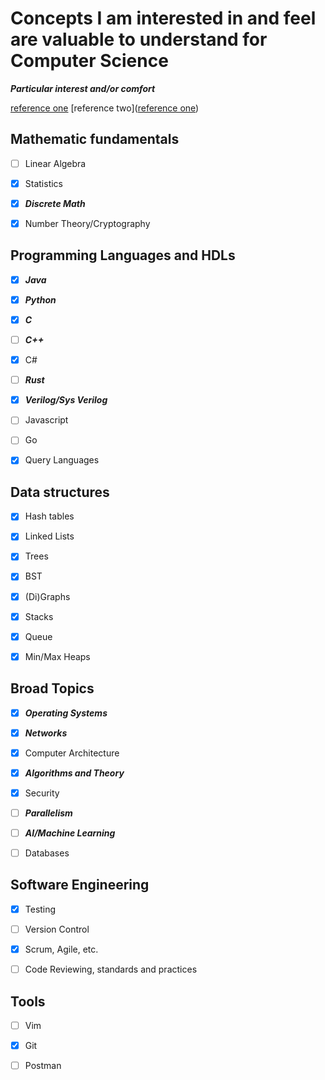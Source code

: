 # Concepts I am interested in and feel are valuable to understand for Computer Science

***Particular interest and/or comfort***

[reference one](http://matt.might.net/articles/what-cs-majors-should-know/)
[reference two]([reference one](http://matt.might.net/articles/what-cs-majors-should-know/))

## Mathematic fundamentals

- [ ]   Linear Algebra

- [x]   Statistics

- [x]   ***Discrete Math***

- [x]   Number Theory/Cryptography

## Programming Languages and HDLs

- [x]   ***Java***

- [x]   ***Python***

- [x]   ***C***

- [ ]   ***C++***

- [x]   C#

- [ ]   ***Rust***

- [x]   ***Verilog/Sys Verilog***

- [ ]   Javascript

- [ ]   Go

- [x]   Query Languages

## Data structures

- [x]   Hash tables

- [x]   Linked Lists

- [x]   Trees

- [x]   BST

- [x]   (Di)Graphs

- [x]   Stacks

- [x]   Queue

- [x]   Min/Max Heaps

## Broad Topics

- [x]   ***Operating Systems***

- [x]   ***Networks***

- [x]   Computer Architecture

- [x]   ***Algorithms and Theory***

- [x]   Security

- [ ]   ***Parallelism***

- [ ]   ***AI/Machine Learning***

- [ ]   Databases

## Software Engineering

- [x]   Testing

- [ ]   Version Control

- [x]   Scrum, Agile, etc.

- [ ]   Code Reviewing, standards and practices

## Tools

- [ ] Vim

- [x] Git

- [ ] Postman
